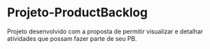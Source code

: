 # Projeto-ProductBacklog
Projeto desenvolvido com a proposta de permitir visualizar e detalhar atividades que possam fazer parte de seu PB.
